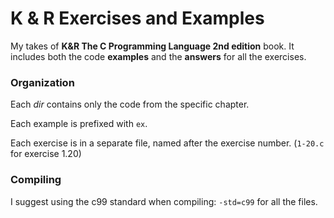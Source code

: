 # K & R Exercises and Examples

My takes of **K&amp;R The C Programming Language 2nd edition** book. It includes both the code **examples** and the **answers** for all the exercises.

### Organization

Each _dir_ contains only the code from the specific chapter.

Each example is prefixed with `ex`.

Each exercise is in a separate file, named after the exercise number. (`1-20.c` for exercise 1.20)

### Compiling

I suggest using the c99 standard when compiling: `-std=c99` for all the files.
